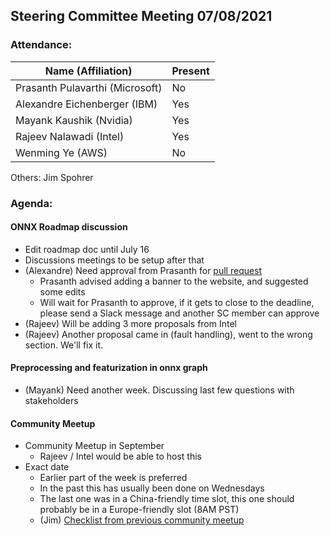 ## Steering Committee Meeting 07/08/2021

### Attendance:

| Name (Affiliation)              | Present  |
| ------------------------------- | -------- |
| Prasanth Pulavarthi (Microsoft) |   No     |
| Alexandre Eichenberger (IBM)    |   Yes    |
| Mayank Kaushik (Nvidia)         |   Yes    |
| Rajeev Nalawadi (Intel)         |   Yes    |
| Wenming Ye (AWS)                |   No     |

Others: Jim Spohrer

### Agenda:

  #### ONNX Roadmap discussion
   - Edit roadmap doc until July 16
   - Discussions meetings to be setup after that
   - (Alexandre) Need approval from Prasanth for [pull request](https://github.com/onnx/onnx.github.io/pull/100)
     - Prasanth advised adding a banner to the website, and suggested some edits
     - Will wait for Prasanth to approve, if it gets to close to the deadline, please send a Slack message and another SC member can approve
   - (Rajeev) Will be adding 3 more proposals from Intel
   - (Rajeev) Another proposal came in (fault handling), went to the wrong section. We'll fix it.

 #### Preprocessing and featurization in onnx graph
   - (Mayank) Need another week. Discussing last few questions with stakeholders
      
 #### Community Meetup
   - Community Meetup in September
     - Rajeev / Intel would be able to host this
   - Exact date
     - Earlier part of the week is preferred
     - In the past this has usually been done on Wednesdays
     - The last one was in a China-friendly time slot, this one should probably be in a Europe-friendly slot (8AM PST)
     - (Jim) [Checklist from previous community meetup](https://github.com/onnx/steering-committee/blob/master/events/202008-community-meetup/checklist.md)
